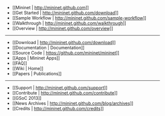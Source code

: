 * [[Mininet | http://mininet.github.com]]
* [[Get Started | http://mininet.github.com/download]]
* [[Sample Workflow | http://mininet.github.com/sample-workflow]]
* [[Walkthrough | http://mininet.github.com/walkthrough]]
* [[Overview | http://mininet.github.com/overview]]

---

* [[Download | http://mininet.github.com/download]]
* [[Documentation | Documentation]]
* [[Source Code | https://github.com/mininet/mininet]]
* [[Apps | Mininet Apps]]
* [[FAQ]]
* [[Wiki | Home]]
* [[Papers | Publications]]

---

* [[Support | http://mininet.github.com/support]]
* [[Contribute | http://mininet.github.com/contribute]]
* [[GSoC 2013]]
* [[News Archives | http://mininet.github.com/blog/archives]]
* [[Credits | http://mininet.github.com/credits]]
